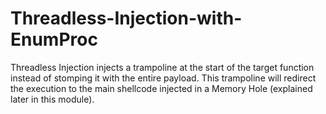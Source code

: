 # Threadless-Injection-with-EnumProc
Threadless Injection injects a trampoline at the start of the target function instead of stomping it with the entire payload. This trampoline will redirect the execution to the main shellcode injected in a Memory Hole (explained later in this module).

